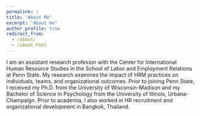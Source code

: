 ```yaml
---
permalink: /
title: "About Me"
excerpt: "About me"
author_profile: true
redirect_from: 
  - /about/
  - /about.html
---
```


I am an assistant research professor with the Center for International Human Resource Studies in the School of Labor and Employment Relations at Penn State. My research examines the impact of HRM practices on individuals, teams, and organizational outcomes. Prior to joining Penn State, I received my Ph.D. from the University of Wisconsin-Madison and my Bachelor of Science in Psychology from the University of Illinois, Urbana-Champaign. Prior to academia, I also worked in HR recruitment and organizational development in Bangkok, Thailand.
